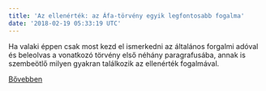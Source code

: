 ```yaml
---
title: 'Az ellenérték: az Áfa-törvény egyik legfontosabb fogalma'
date: '2018-02-19 05:33:19 UTC'
---
```


Ha valaki éppen csak most kezd el ismerkedni az általános forgalmi adóval és beleolvas a vonatkozó törvény első néhány paragrafusába, annak is szembeötlő milyen gyakran találkozik az ellenérték fogalmával.


[Bővebben](http://ift.tt/2EQaRc9)
